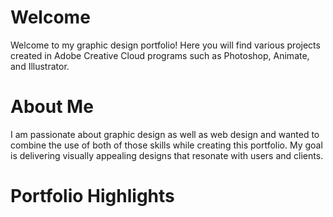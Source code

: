 # Welcome

Welcome to my graphic design portfolio! Here you will find various projects created in Adobe Creative Cloud programs such as Photoshop, Animate, and Illustrator.

# About Me

I am passionate about graphic design as well as web design and wanted to combine the use of both of those skills while creating this portfolio. My goal is delivering visually appealing designs that resonate with users and clients.

# Portfolio Highlights
